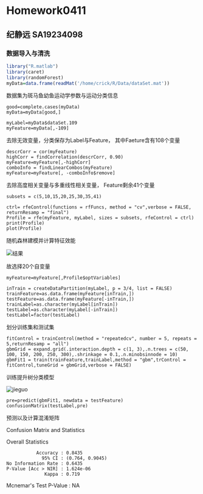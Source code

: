 Homework0411
===========
纪静远 SA19234098
------------
### 数据导入与清洗
```R
library("R.matlab")
library(caret)
library(randomForest)
myData=data.frame(readMat('/home/crick/R/Data/dataSet.mat'))
```
数据集为斑马鱼幼鱼运动学参数与运动分类信息

```
good=complete.cases(myData)
myData=myData[good,]

myLabel=myData$dataSet.109
myFeature=myData[,-109]
```
去除无效变量，分类保存为Label与Feature，
其中Faeture含有108个变量

```
descrCorr = cor(myFeature)
highCorr = findCorrelation(descrCorr, 0.90)
myFeature=myFeature[,-highCorr]
comboInfo = findLinearCombos(myFeature)
myFeature=myFeature[, -comboInfo$remove]
```
去除高度相关变量与多重线性相关变量，
Feature剩余41个变量

```
subsets = c(5,10,15,20,25,30,35,41)

ctrl= rfeControl(functions = rfFuncs, method = "cv",verbose = FALSE, returnResamp = "final")
Profile = rfe(myFeature, myLabel, sizes = subsets, rfeControl = ctrl)
print(Profile)
plot(Profile)
```
随机森林建模并计算特征效能

![结果](/home/crick/R/0411/ded4406b-7dff-4451-9c19-e4f17dba5055.png "结果")

故选择20个自变量

```
myFeature=myFeature[,Profile$optVariables]

inTrain = createDataPartition(myLabel, p = 3/4, list = FALSE)
trainFeature=as.data.frame(myFeature[inTrain,])
testFeature=as.data.frame(myFeature[-inTrain,])
trainLabel=as.character(myLabel[inTrain])
testLabel=as.character(myLabel[-inTrain])
testLabel=factor(testLabel)
```
划分训练集和测试集

```
fitControl = trainControl(method = "repeatedcv", number = 5, repeats = 5,returnResamp = "all")
gbmGrid = expand.grid(.interaction.depth = c(1, 3),.n.trees = c(50, 100, 150, 200, 250, 300),.shrinkage = 0.1,.n.minobsinnode = 10)
gbmFit1 = train(trainFeature,trainLabel,method = "gbm",trControl = fitControl,tuneGrid = gbmGrid,verbose = FALSE)
```
训练提升树分类模型

![jieguo](/home/crick/R/0411/8b4526b2-7d85-4f63-9a73-6a5d7cba1257.png)

```
pre=predict(gbmFit1, newdata = testFeature)
confusionMatrix(testLabel,pre)
```

预测以及计算混淆矩阵

Confusion Matrix and Statistics

Overall Statistics

               Accuracy : 0.8435
                 95% CI : (0.764, 0.9045)
    No Information Rate : 0.6435
    P-Value [Acc > NIR] : 1.624e-06
                  Kappa : 0.719
 Mcnemar's Test P-Value : NA
